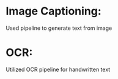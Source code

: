# Image Captioning:

Used pipeline to generate text from image

# OCR:

Utilized OCR pipeline for handwritten text
